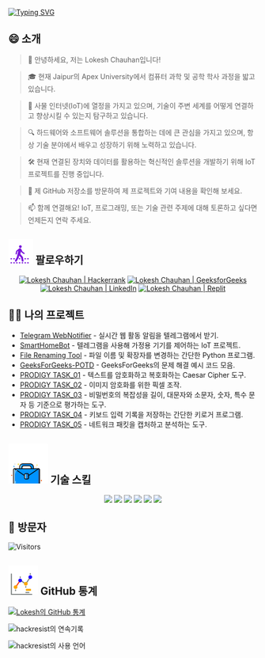 [![Typing SVG](https://readme-typing-svg.demolab.com?font=Fira+Code&weight=800&size=22&pause=1000&center=true&vCenter=true&width=835&lines=%F0%9F%91%8B%EC%95%88%EB%85%95%ED%95%98%EC%84%B8%EC%9A%94+%EB%B0%A9%EB%AC%B8%EC%9E%90+%EC%97%AC%EB%9F%AC%EB%B6%84.+%EC%97%AC%EA%B8%B0%EC%97%90+%EC%98%A4%EC%8B%A0+%EA%B2%83%EC%9D%84+%ED%99%98%EC%98%81%ED%95%A9%EB%8B%88%EB%8B%A4!%F0%9F%91%8B;%F0%9F%9A%80+%ED%95%A8%EA%BB%98+%EC%9C%84%EB%8C%80%ED%95%A8%EC%9D%84+%EB%A7%8C%EB%93%A4%EC%96%B4+%EB%B4%85%EC%8B%9C%EB%8B%A4!+%F0%9F%9A%80;%E2%9C%A8%EA%B8%B0%EC%88%A0%EC%9D%98+%EC%84%B8%EA%B3%84%EC%99%80+%EA%B7%B8+%EB%84%88%EB%A8%B8%EC%97%90%EC%84%9C.+%E2%9C%A8)](https://git.io/typing-svg)

## 😄 소개
> 👋 안녕하세요, 저는 Lokesh Chauhan입니다!

> 🎓 현재 Jaipur의 Apex University에서 컴퓨터 과학 및 공학 학사 과정을 밟고 있습니다.

> 🌟 사물 인터넷(IoT)에 열정을 가지고 있으며, 기술이 주변 세계를 어떻게 연결하고 향상시킬 수 있는지 탐구하고 있습니다.

> 🔍 하드웨어와 소프트웨어 솔루션을 통합하는 데에 큰 관심을 가지고 있으며, 항상 기술 분야에서 배우고 성장하기 위해 노력하고 있습니다.

> 🛠 현재 연결된 장치와 데이터를 활용하는 혁신적인 솔루션을 개발하기 위해 IoT 프로젝트를 진행 중입니다.

> 🔭 제 GitHub 저장소를 방문하여 제 프로젝트와 기여 내용을 확인해 보세요.

> 📫 함께 연결해요! IoT, 프로그래밍, 또는 기술 관련 주제에 대해 토론하고 싶다면 언제든지 연락 주세요.

<!--
<p align="center">
  <a href="https://www.linkedin.com/in/lokeshchauhanapex/"><img src="https://img.shields.io/badge/Linkedin-10000?style=plastic&logo=LinkedIn&logoColor=FFFFFF&labelColor=2A79D7&color=2A79D7" alt="Lokesh Chauhan  | LinkedIn"/></a>
-->
  
## ![Follow Me](/icon/follow.svg) 팔로우하기
<p>
<p align="center">
    <a href="https://www.hackerrank.com/profile/lokeshchauhan"><img src="https://img.shields.io/badge/Hackerrank-100000?style=plastic&logo=hackerrank&logoColor=FFFFFF&labelColor=42BA3D&color=0EA608" alt="Lokesh Chauhan | Hackerrank"/></a>
    <a href="https://auth.geeksforgeeks.org/user/lokeshchauhan"><img src="https://img.shields.io/badge/GeeksforGeeks-100000?style=plastic&logo=geeksforgeeks&logoColor=FFFFFF&labelColor=42BA3D&color=23891F" alt="Lokesh Chauhan | GeeksforGeeks"/></a>
  <a href="https://www.linkedin.com/in/lokeshchauhanapex/"><img src="https://img.shields.io/badge/Linkedin-10000?style=plastic&logo=LinkedIn&logoColor=FFFFFF&labelColor=2A79D7&color=2A79D7" alt="Lokesh Chauhan  | LinkedIn"/></a>
   </a>
    <a href="https://replit.com/@HackResist"><img src="https://img.shields.io/badge/Replit-100000?style=plastic&logo=replit&logoColor=f26207&labelColor=051E59&color=0e1525" alt="Lokesh Chauhan | Replit"/>
    </a>
</p>

## 👨‍💻 나의 프로젝트
* [Telegram WebNotifier](https://github.com/HackResist/Telegram_WebNotifier) - 실시간 웹 활동 알림을 텔레그램에서 받기.
* [SmartHomeBot](https://github.com/HackResist/SmartHomeBot) - 텔레그램을 사용해 가정용 기기를 제어하는 IoT 프로젝트.
* [File Renaming Tool](https://github.com/HackResist/File-Renaming-Tool) - 파일 이름 및 확장자를 변경하는 간단한 Python 프로그램.
* [GeeksForGeeks-POTD](https://github.com/HackResist/GeeksForGeeks-POTD) - GeeksForGeeks의 문제 해결 예시 코드 모음.
* [PRODIGY TASK_01](https://github.com/HackResist/PRODIGY_CS_01) - 텍스트를 암호화하고 복호화하는 Caesar Cipher 도구.
* [PRODIGY TASK_02](https://github.com/HackResist/PRODIGY_CS_02) - 이미지 암호화를 위한 픽셀 조작.
* [PRODIGY TASK_03](https://github.com/HackResist/PRODIGY_CS_03) - 비밀번호의 복잡성을 길이, 대문자와 소문자, 숫자, 특수 문자 등 기준으로 평가하는 도구.
* [PRODIGY TASK_04](https://github.com/HackResist/PRODIGY_CS_04) - 키보드 입력 기록을 저장하는 간단한 키로거 프로그램.
* [PRODIGY TASK_05](https://github.com/HackResist/PRODIGY_CS_05) - 네트워크 패킷을 캡처하고 분석하는 도구.

## ![기술 스킬](/icon/Skill.svg) 기술 스킬
<p align="center">
  <a href="https://www.open-std.org/JTC1/SC22/WG14/">
    <img src="https://skillicons.dev/icons?i=c" /></a>
 <a href=https://www.oracle.com/java/">
    <img src="https://skillicons.dev/icons?i=java" /></a>
 <a href="https://isocpp.org/">
    <img src="https://skillicons.dev/icons?i=cpp" /></a>
<a href="https://www.python.org/">
    <img src="https://skillicons.dev/icons?i=py" /></a>
<a href="https://www.gnu.org/software/bash/">
    <img src="https://skillicons.dev/icons?i=bash" /></a>
  <a href="https://ecma-international.org/publications-and-standards/standards/ecma-262/">
    <img src="https://skillicons.dev/icons?i=js" /></a>
</p>

## 👀 방문자
![Visitors](https://moe-counter.glitch.me/get/@HackResist?theme=rule34)

## ![Github Stats](/icon/graph.svg) GitHub 통계 
[![Lokesh의 GitHub 통계](https://github-readme-stats.vercel.app/api?username=HackResist&show_icons=true&theme=dark&count_private=true)](https://github.com/HackResist)

![hackresist의 연속기록](https://github-readme-streak-stats.herokuapp.com/?user=hackresist&theme=cobalt&hide_border=false)

![hackresist의 사용 언어](https://github-readme-stats.vercel.app/api/top-langs/?username=hackresist&theme=cobalt&show_icons=true&hide_border=false&layout=compact)
